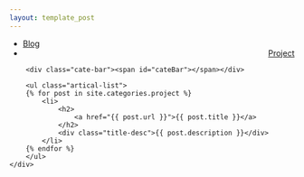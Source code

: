 ```yaml
---
layout: template_post
---
```


<div class="index-content project">
    <div class="section">
        <ul class="artical-cate">
            <li><a href="/blog/"><span>Blog</span></a></li>
            <li class="on" style="text-align:right"><a href="/project/"><span>Project</span></a></li>
        </ul>

        <div class="cate-bar"><span id="cateBar"></span></div>

        <ul class="artical-list">
        {% for post in site.categories.project %}
            <li>
                <h2>
                    <a href="{{ post.url }}">{{ post.title }}</a>
                </h2>
                <div class="title-desc">{{ post.description }}</div>
            </li>
        {% endfor %}
        </ul>
    </div>
</div>